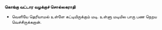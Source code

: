 **கொங்கு வட்டார வழக்குச் சொல்லகராதி**
- வெளியே தெரியாமல் உள்ளே கட்டியிருக்கும் மடி. உள்ளு மடியில பாரு பண நெறய வெச்சிருக்கறான்.

